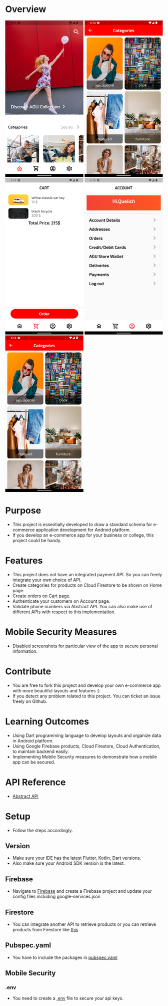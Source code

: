 # Overview

<img src="https://raw.githubusercontent.com/Quelich/overview-agu-store/main/img/Screenshot_1644333250.png?token=GHSAT0AAAAAABQ7CPEMXQV5TFZMU5I74FV6YQL7M7Q" alt="drawing"  height="500" width="250"/>
<img src="https://github.com/Quelich/overview-agu-store/blob/main/img/Screenshot_1644333264.png?raw=true" alt="drawing"  height="500" width="250"/>
<img src="https://github.com/Quelich/overview-agu-store/blob/main/img/Screenshot_1644333277.png?raw=true" alt="drawing"  height="500" width="250"/>
<img src="https://github.com/Quelich/overview-agu-store/blob/main/img/Screenshot_1644333282.png?raw=true" alt="drawing"  height="500" width="250"/>
<img src="https://github.com/Quelich/overview-agu-store/blob/main/img/Screenshot_1644333264.png?raw=true" alt="drawing"  height="500" width="250"/>





# Purpose
- This project is essentially developed to draw a standard schema for e-commerce application development for Android platform.
- If you develop an e-commerce app for your business or college, this project could be handy.


# Features
- This project does not have an integrated payment API. So you can freely integrate your own choice of API.
- Create categories for products on Cloud Firestore to be shown on Home page.
- Create orders on Cart page.
- Authenticate your customers on Account page.
- Validate phone numbers via Abstract API. You can also make use of different APIs with respect to this implementation.
# Mobile Security Measures
- Disabled screenshots for particular view of the app to secure personal information.
# Contribute
- You are free to fork this project and develop your own e-commerce app with more beautiful layouts and features :)
- If you detect any problem related to this project. You can ticket an issue freely on Github.
# Learning Outcomes
- Using Dart programming language to develop layouts and organize data in Android platform.
- Using Google Firebase products, Cloud Firestore, Cloud Authentication, to maintain backend easily.
- Implementing Mobile Security measures to demonstrate how a mobile app can be secured.

# API Reference
- [Abstract API](https://www.abstractapi.com/)
# Setup
- Follow the steps accordingly.
## Version
- Make sure your IDE has the latest Flutter, Kotlin, Dart versions.
- Also make sure your Android SDK version is the latest.
## Firebase
- Navigate to [Firebase](https://firebase.google.com/) and create a Firebase project and update your config files including google-services.json
## Firestore
- You can integrate another API to retrieve products or you can retrieve products from Firestore like [this](https://raw.githubusercontent.com/Quelich/overview-agu-store/main/img/firestore-0.png?token=GHSAT0AAAAAABQ7CPEMN2C46NR3BV4CK5P4YQSEEKA)
## Pubspec.yaml
- You have to include the packages in [pubspec.yaml](https://github.com/Quelich/overview-agu-store/blob/main/pubspec.yaml)
## Mobile Security
### .env
- You need to create a [.env](https://raw.githubusercontent.com/Quelich/overview-agu-store/main/img/env-file.png?token=GHSAT0AAAAAABQ7CPEMP5NFFXA53BVZBRBCYQSDZMA) file to secure your api keys.
